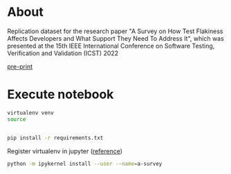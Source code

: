 # About

Replication dataset for the research paper "A Survey on How Test Flakiness Affects Developers and What Support They Need To Address It", which was presented at the 15th IEEE International Conference on Software Testing, Verification and Validation (ICST) 2022

[pre-print](https://arxiv.org/abs/2203.00483)


# Execute notebook

```bash
virtualenv venv
source
```

```bash
```

```bash
pip install -r requirements.txt
```

Register virtualenv in jupyter ([reference](https://janakiev.com/blog/jupyter-virtual-envs/))
```bash
python -m ipykernel install --user --name=a-survey
```

